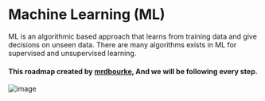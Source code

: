 # Machine Learning (ML) 
ML is an algorithmic based approach that learns from training data and give decisions on unseen data. There are many algorithms exists in ML for supervised and unsupervised learning.

#### This roadmap created by [mrdbourke](https://github.com/mrdbourke), And we will be following every step.

![image](https://user-images.githubusercontent.com/81964452/170587513-35f7161c-367f-4dba-a612-be02c548809d.png)
